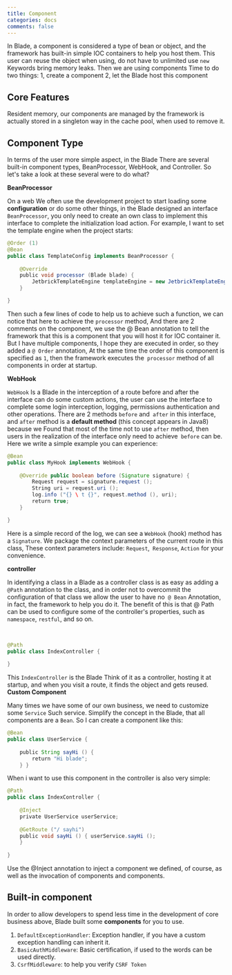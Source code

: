 ```yaml
---
title: Component
categories: docs
comments: false
---
```


In Blade, a component is considered a type of bean or object, and the framework has built-in simple IOC containers to help you host them.
This user can reuse the object when using, do not have to unlimited use `new` Keywords bring memory leaks. Then we are using components
Time to do two things: 1, create a component 2, let the Blade host this component

## Core Features

Resident memory, our components are managed by the framework is actually stored in a singleton way in the cache pool, when used to remove it.

## Component Type

In terms of the user more simple aspect, in the Blade There are several built-in component types, BeanProcessor, WebHook, and Controller.
So let's take a look at these several were to do what?

**BeanProcessor**

On a web We often use the development project to start loading some **configuration** or do some other things, in the Blade designed an interface `BeanProcessor`, you only need to create an own class to implement this interface to complete the initialization load action.
For example, I want to set the template engine when the project starts:

```java
@Order (1)
@Bean
public class TemplateConfig implements BeanProcessor {
    
    @Override
    public void processor (Blade blade) {
        JetbrickTemplateEngine templateEngine = new JetbrickTemplateEngine (); blade.templateEngine (templateEngine);
    }

}
```

Then such a few lines of code to help us to achieve such a function, we can notice that here to achieve the `processor` method,
And there are 2 comments on the component, we use the @ Bean annotation to tell the framework that this is a component that you will host it for
IOC container it. But I have multiple components, I hope they are executed in order, so they added a `@ Order` annotation,
At the same time the order of this component is specified as `1`, then the framework executes the` processor` method of all components in order at startup.

**WebHook**

`WebHook` Is a Blade in the interception of a route before and after the interface can do some custom actions, the user can use the interface to complete some login interception, logging, permissions authentication and other operations.
There are 2 methods `before` and` after` in this interface, and `after` method is a **default method** (this concept appears in Java8) because we
Found that most of the time not to use `after` method, then users in the realization of the interface only need to achieve` before` can be.
Here we write a simple example you can experience:

```java
@Bean
public class MyHook implements WebHook {
    
    @Override public boolean before (Signature signature) {
        Request request = signature.request ();
        String uri = request.uri ();
        log.info ("{} \ t {}", request.method (), uri);
        return true;
    }

}
```

Here is a simple record of the log, we can see a `WebHook` (hook) method has a `Signature`. We package the context parameters of the current route in this class,
These context parameters include: `Request`,` Response`, `Action` for your convenience.

**controller**

In identifying a class in a Blade as a controller class is as easy as adding a `@Path` annotation to the class, and in order not to overcommit the configuration of that class we allow the user to have no` @ Bean` Annotation, in fact, the framework to help you do it. The benefit of this is that @ Path can be used to configure some of the controller's properties, such as `namespace`, `restful`, and so on.

 
```java
@Path
public class IndexController {
    
}
```

This `IndexController` is the Blade Think of it as a controller, hosting it at startup, and when you visit a route, it finds the object and gets reused.
 
**Custom Component**

Many times we have some of our own business, we need to customize some `Service` Such service. Simplify the concept in the Blade, that all components are a `Bean`.
So I can create a component like this:

```java
@Bean
public class UserService {
    
    public String sayHi () {
        return "Hi blade";
    } }
```

When i want to use this component in the controller is also very simple:

```java
@Path
public class IndexController {
    
    @Inject
    private UserService userService;
    
    @GetRoute ("/ sayhi")
    public void sayHi () { userService.sayHi ();
    }
    
}
```

Use the @Inject annotation to inject a component we defined, of course, as well as the invocation of components and components.

## Built-in component

In order to allow developers to spend less time in the development of core business above, Blade built some **components** for you to use.

1. `DefaultExceptionHandler`: Exception handler, if you have a custom exception handling can inherit it.
2. `BasicAuthMiddleware`: Basic certification, if used to the words can be used directly.
3. `CsrfMiddleware`: to help you verify `CSRF Token`
